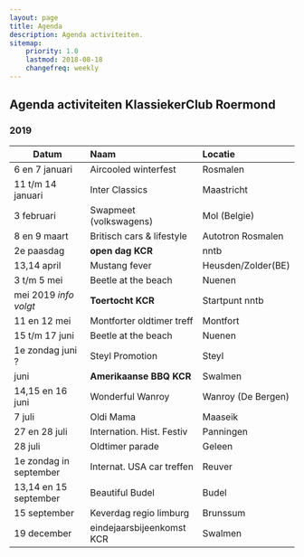```yaml
---
layout: page
title: Agenda
description: Agenda activiteiten.
sitemap:
    priority: 1.0
    lastmod: 2018-08-18
    changefreq: weekly
---
```

## Agenda activiteiten KlassiekerClub Roermond

### 2019

| Datum                     | Naam                         | Locatie
| ------------------------- | :----------------------- |:-------------
| 6 en 7 januari            | Aircooled winterfest      | Rosmalen
| 11 t/m 14 januari         | Inter Classics            | Maastricht 
| 3 februari                | Swapmeet (volkswagens)    | Mol (Belgie)  
| 8 en 9 maart              |  Britisch cars & lifestyle| Autotron Rosmalen  
| 2e paasdag                |  **open dag KCR**         | nntb
| 13,14 april               |  Mustang fever            | Heusden/Zolder(BE)
| 3 t/m 5 mei               |  Beetle at the beach      | Nuenen 
|   mei 2019  *info volgt*  |  **Toertocht KCR**        | Startpunt nntb
| 11 en 12 mei              |  Montforter oldtimer treff| Montfort
| 15 t/m 17 juni            |  Beetle at the beach      | Nuenen  
| 1e zondag juni ?          |  Steyl Promotion          | Steyl
|    juni                   |  **Amerikaanse BBQ KCR**  | Swalmen
| 14,15 en 16 juni          |  Wonderful Wanroy         | Wanroy (De Bergen)
| 7 juli                    |  Oldi Mama                | Maaseik  
| 27 en 28 juli             |  Internation. Hist. Festiv| Panningen  
| 28 juli                   |  Oldtimer parade          | Geleen  
| 1e zondag in september    |  Internat. USA car treffen| Reuver
| 13,14 en 15 september     |  Beautiful Budel          | Budel 
| 15 september              |  Keverdag regio limburg   | Brunssum  
| 19 december               |  eindejaarsbijeenkomst KCR| Swalmen 


 
